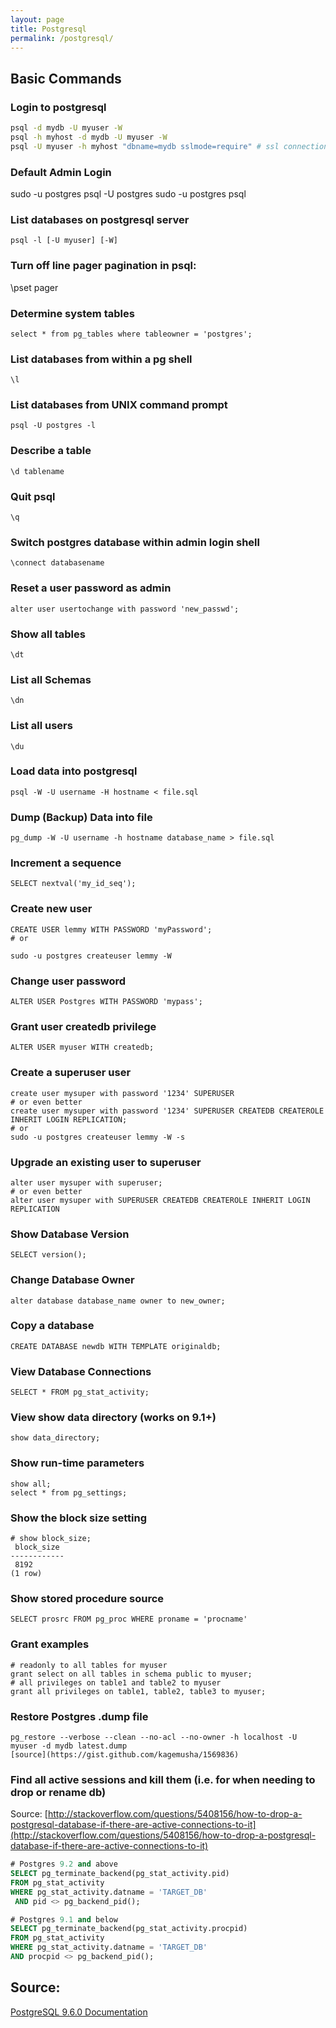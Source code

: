 ```yaml
---
layout: page
title: Postgresql
permalink: /postgresql/
---
```


## Basic Commands

### Login to postgresql

```bash
psql -d mydb -U myuser -W
psql -h myhost -d mydb -U myuser -W
psql -U myuser -h myhost "dbname=mydb sslmode=require" # ssl connection
```

### Default Admin Login
sudo -u postgres psql -U postgres
sudo -u postgres psql

### List databases on postgresql server

```
psql -l [-U myuser] [-W]
```

### Turn off line pager pagination in psql:
\pset pager


### Determine system tables

```
select * from pg_tables where tableowner = 'postgres';
```

### List databases from within a pg shell

```
\l
```

### List databases from UNIX command prompt

```
psql -U postgres -l
```

### Describe a table

```
\d tablename
```
### Quit psql

```
\q
```

### Switch postgres database within admin login shell

```
\connect databasename
```

### Reset a user password as admin
```
alter user usertochange with password 'new_passwd';
```

### Show all tables
```
\dt
```

### List all Schemas
```
\dn
```

### List all users
```
\du
```

### Load data into postgresql

```
psql -W -U username -H hostname < file.sql
```

### Dump (Backup) Data into file

```
pg_dump -W -U username -h hostname database_name > file.sql
```

### Increment a sequence
```
SELECT nextval('my_id_seq');
```

### Create new user
```
CREATE USER lemmy WITH PASSWORD 'myPassword';
# or

sudo -u postgres createuser lemmy -W
```

### Change user password
```
ALTER USER Postgres WITH PASSWORD 'mypass';
```

### Grant user createdb privilege
```
ALTER USER myuser WITH createdb;
```

### Create a superuser user
```
create user mysuper with password '1234' SUPERUSER
# or even better
create user mysuper with password '1234' SUPERUSER CREATEDB CREATEROLE INHERIT LOGIN REPLICATION;
# or
sudo -u postgres createuser lemmy -W -s
```

### Upgrade an existing user to superuser
```
alter user mysuper with superuser;
# or even better
alter user mysuper with SUPERUSER CREATEDB CREATEROLE INHERIT LOGIN REPLICATION
```

### Show Database Version
```
SELECT version();
```

### Change Database Owner
```
alter database database_name owner to new_owner;
```

### Copy a database
```
CREATE DATABASE newdb WITH TEMPLATE originaldb;
```

### View Database Connections
```
SELECT * FROM pg_stat_activity;
```

### View show data directory (works on 9.1+)
```
show data_directory;
```

### Show run-time parameters
```
show all;
select * from pg_settings;
```

### Show the block size setting
```
# show block_size;
 block_size
------------
 8192
(1 row)
```

### Show stored procedure source
```
SELECT prosrc FROM pg_proc WHERE proname = 'procname'
```

### Grant examples
```
# readonly to all tables for myuser
grant select on all tables in schema public to myuser;
# all privileges on table1 and table2 to myuser
grant all privileges on table1, table2, table3 to myuser;
```

### Restore Postgres .dump file
```
pg_restore --verbose --clean --no-acl --no-owner -h localhost -U myuser -d mydb latest.dump
[source](https://gist.github.com/kagemusha/1569836)
```

### Find all active sessions and kill them (i.e. for when needing to drop or rename db)
Source: [http://stackoverflow.com/questions/5408156/how-to-drop-a-postgresql-database-if-there-are-active-connections-to-it](http://stackoverflow.com/questions/5408156/how-to-drop-a-postgresql-database-if-there-are-active-connections-to-it)

```sql
# Postgres 9.2 and above
SELECT pg_terminate_backend(pg_stat_activity.pid)
FROM pg_stat_activity
WHERE pg_stat_activity.datname = 'TARGET_DB'
 AND pid <> pg_backend_pid();

# Postgres 9.1 and below
SELECT pg_terminate_backend(pg_stat_activity.procpid)
FROM pg_stat_activity
WHERE pg_stat_activity.datname = 'TARGET_DB'
AND procpid <> pg_backend_pid();
```

## Source:
[PostgreSQL 9.6.0 Documentation](https://www.postgresql.org/docs/9.6/static/app-psql.html)
